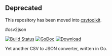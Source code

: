 ## Deprecated

This repository has been moved into [csvtoolkit](https://github.com/morcmarc/csvtoolkit).

#csv2json

[![Build Status](https://travis-ci.org/morcmarc/csv2json.svg)](https://travis-ci.org/morcmarc/csv2json) [![GoDoc](https://godoc.org/github.com/morcmarc/csv2json?status.svg)](https://godoc.org/github.com/morcmarc/csv2json) [![Download](https://api.bintray.com/packages/morcmarc/csv2json/csv2json/images/download.svg)](https://bintray.com/morcmarc/csv2json/csv2json/_latestVersion)

Yet another CSV to JSON converter, written in Go.